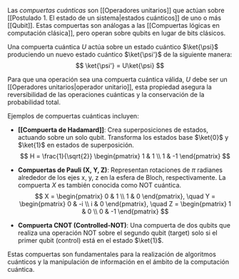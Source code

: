 Las _compuertas cuánticas_ son [[Operadores unitarios]] que actúan sobre [[Postulado 1. El estado de un sistema|estados cuánticos]] de uno o más [[Qubit]]. Estas compuertas son análogas a las [[Compuertas lógicas en computación clásica]], pero operan sobre qubits en lugar de bits clásicos. 

Una compuerta cuántica $U$ actúa sobre un estado cuántico $\ket{\psi}$ produciendo un nuevo estado cuántico $\ket{\psi'}$ de la siguiente manera:
$$
\ket{\psi'} = U\ket{\psi}
$$

Para que una operación sea una compuerta cuántica válida, $U$ debe ser un [[Operadores unitarios|operador unitario]], esta propiedad asegura la reversibilidad de las operaciones cuánticas y la conservación de la probabilidad total.

Ejemplos de compuertas cuánticas incluyen:

- **[[Compuerta de Hadamard]]**: Crea superposiciones de estados, actuando sobre un solo qubit. Transforma los estados base $\ket{0}$ y $\ket{1}$ en estados de superposición.
$$
H = \frac{1}{\sqrt{2}}
\begin{pmatrix}
1 & 1 \\
1 & -1
\end{pmatrix}
$$
- **Compuertas de Pauli (X, Y, Z)**: Representan rotaciones de $\pi$ radianes alrededor de los ejes x, y, z en la esfera de Bloch, respectivamente. La compuerta $X$ es también conocida como NOT cuántica.
$$
X = 
\begin{pmatrix}
0 & 1 \\
1 & 0
\end{pmatrix}, \quad
Y = 
\begin{pmatrix}
0 & -i \\
i & 0
\end{pmatrix}, \quad
Z = 
\begin{pmatrix}
1 & 0 \\
0 & -1
\end{pmatrix}
$$

- **Compuerta CNOT (Controlled-NOT)**: Una compuerta de dos qubits que realiza una operación NOT sobre el segundo qubit (target) solo si el primer qubit (control) está en el estado $\ket{1}$.

Estas compuertas son fundamentales para la realización de algoritmos cuánticos y la manipulación de información en el ámbito de la computación cuántica.
